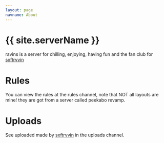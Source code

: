```yaml
---
layout: page
navname: About
---
```


# {{ site.serverName }}

ravins is a server for chilling, enjoying, having fun and the fan club for [sxftrvvin](https://www.youtube.com/channel/UCxPEk-8nsWYwd4-cbo6F44g)


# Rules

You can view the rules at the rules channel, note that NOT all layouts are mine! they are got from a server called peekabo revamp.

# Uploads

See uploaded made by [sxftrvvin](https://www.youtube.com/channel/UCxPEk-8nsWYwd4-cbo6F44g) in the uploads channel.
